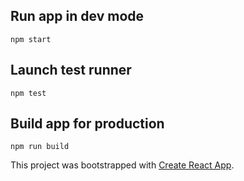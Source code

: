 
## Run app in dev mode
```
npm start
```

## Launch test runner
```
npm test
```

## Build app for production
```
npm run build
```

This project was bootstrapped with [Create React App](https://github.com/facebook/create-react-app).

